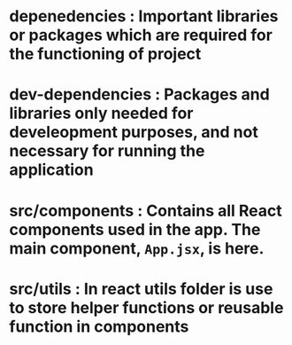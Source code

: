 # depenedencies : Important libraries or packages which are required for the functioning of project

# dev-dependencies : Packages and libraries only needed for develeopment purposes, and not necessary for running the application

# src/components : Contains all React components used in the app. The main component, `App.jsx`, is here.

# src/utils : In react utils folder is use to store helper functions or reusable function in components

